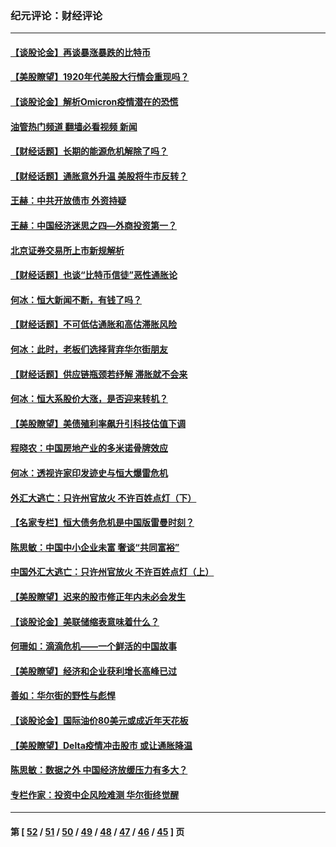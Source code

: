 ### 纪元评论：财经评论
---
#### [【谈股论金】再谈暴涨暴跌的比特币](../../pages/nsc1026/n13428036.md?12300330) 
#### [【美股瞭望】1920年代美股大行情会重现吗？](../../pages/nsc1026/n13425425.md?12300330) 
#### [【谈股论金】解析Omicron疫情潜在的恐慌](../../pages/nsc1026/n13403704.md?12300330) 
#### [油管热门频道 翻墙必看视频 新闻](ok?12300330)
#### [【财经话题】长期的能源危机解除了吗？](../../pages/nsc1026/n13378041.md?12300330) 
#### [【财经话题】通胀意外升温 美股将牛市反转？](../../pages/nsc1026/n13370659.md?12300330) 
#### [王赫：中共开放债市 外资持疑](../../pages/nsc1026/n13366203.md?12300330) 
#### [王赫：中国经济迷思之四—外商投资第一？](../../pages/nsc1026/n13354150.md?12300330) 
#### [北京证券交易所上市新规解析](../../pages/nsc1026/n13348292.md?12300330) 
#### [【财经话题】也谈“比特币信徒”恶性通胀论](../../pages/nsc1026/n13331972.md?12300330) 
#### [何冰：恒大新闻不断，有钱了吗？](../../pages/nsc1026/n13325002.md?12300330) 
#### [【财经话题】不可低估通胀和高估滞胀风险](../../pages/nsc1026/n13300505.md?12300330) 
#### [何冰：此时，老板们选择背弃华尔街朋友](../../pages/nsc1026/n13295291.md?12300330) 
#### [【财经话题】供应链瓶颈若纾解 滞胀就不会来](../../pages/nsc1026/n13286759.md?12300330) 
#### [何冰：恒大系股价大涨，是否迎来转机？](../../pages/nsc1026/n13276822.md?12300330) 
#### [【美股瞭望】美债殖利率飙升引科技估值下调](../../pages/nsc1026/n13267775.md?12300330) 
#### [程晓农：中国房地产业的多米诺骨牌效应](../../pages/nsc1026/n13259673.md?12300330) 
#### [何冰：透视许家印发迹史与恒大爆雷危机](../../pages/nsc1026/n13253937.md?12300330) 
#### [外汇大逃亡：只许州官放火 不许百姓点灯（下）](../../pages/nsc1026/n13245748.md?12300330) 
#### [【名家专栏】恒大债务危机是中国版雷曼时刻？](../../pages/nsc1026/n13242613.md?12300330) 
#### [陈思敏：中国中小企业未富 奢谈“共同富裕”](../../pages/nsc1026/n13241213.md?12300330) 
#### [中国外汇大逃亡：只许州官放火 不许百姓点灯（上）](../../pages/nsc1026/n13228773.md?12300330) 
#### [【美股瞭望】迟来的股市修正年内未必会发生](../../pages/nsc1026/n13223100.md?12300330) 
#### [【谈股论金】美联储缩表意味着什么？](../../pages/nsc1026/n13174610.md?12300330) 
#### [何珊如：滴滴危机——一个鲜活的中国故事](../../pages/nsc1026/n13151962.md?12300330) 
#### [【美股瞭望】经济和企业获利增长高峰已过](../../pages/nsc1026/n13134466.md?12300330) 
#### [善如：华尔街的野性与彪悍](../../pages/nsc1026/n13112664.md?12300330) 
#### [【谈股论金】国际油价80美元或成近年天花板](../../pages/nsc1026/n13108524.md?12300330) 
#### [【美股瞭望】Delta疫情冲击股市 或让通胀降温](../../pages/nsc1026/n13100297.md?12300330) 
#### [陈思敏：数据之外 中国经济放缓压力有多大？](../../pages/nsc1026/n13085576.md?12300330) 
#### [专栏作家：投资中企风险难测 华尔街终觉醒](../../pages/nsc1026/n13079366.md?12300330) 

---
#### 第 [ [52](./52.md?12300330) / [51](./51.md?12300330) / [50](./50.md?12300330) / [49](./49.md?12300330) / [48](./48.md?12300330) / [47](./47.md?12300330) / [46](./46.md?12300330) / [45](./45.md?12300330) ] 页
